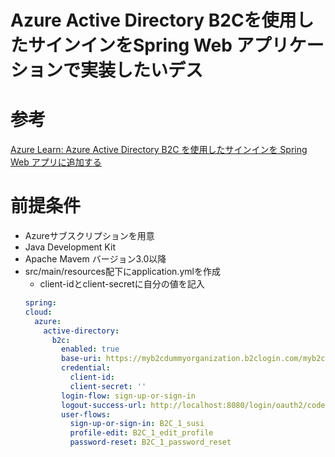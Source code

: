 # Azure Active Directory B2Cを使用したサインインをSpring Web アプリケーションで実装したいデス

# 参考
[Azure Learn: Azure Active Directory B2C を使用したサインインを Spring Web アプリに追加する](https://learn.microsoft.com/ja-jp/azure/developer/java/spring-framework/configure-spring-boot-starter-java-app-with-azure-active-directory-b2c-oidc)

# 前提条件
- Azureサブスクリプションを用意
- Java Development Kit
- Apache Mavem バージョン3.0以降
- src/main/resources配下にapplication.ymlを作成
  - client-idとclient-secretに自分の値を記入
  ```yml
  spring:
  cloud:
    azure:
      active-directory:
        b2c:
          enabled: true
          base-uri: https://myb2cdummyorganization.b2clogin.com/myb2cdummyorganization.onmicrosoft.com/
          credential:
            client-id: 
            client-secret: ''
          login-flow: sign-up-or-sign-in
          logout-success-url: http://localhost:8080/login/oauth2/code/
          user-flows:
            sign-up-or-sign-in: B2C_1_susi
            profile-edit: B2C_1_edit_profile
            password-reset: B2C_1_password_reset
  ```
